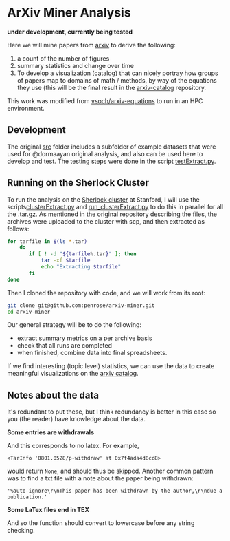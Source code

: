 # ArXiv Miner Analysis

**under development, currently being tested**

Here we will mine papers from [arxiv](https://arxiv.org/help/bulk_data) to derive the following:

 1. a count of the number of figures
 2. summary statistics and change over time
 3. To develop a visualization (catalog) that can nicely portray how groups of papers map to domains of math / methods, by way of the equations they use (this will be the final result in the [arxiv-catalog](https://www.github.com/vsoch/arxiv-catalog) repository.
 
This work was modified from [vsoch/arxiv-equations](https://www.github.com/vsoch/arxiv-equations) to run
in an HPC environment.

## Development

The original [src](../src) folder includes a subfolder of example datasets that were used 
for @dormaayan original analysis, and also can be used here to develop and test. The
testing steps were done in the script [testExtract.py](testExtract.py).

## Running on the Sherlock Cluster

To run the analysis on the [Sherlock cluster](https://www.sherlock.stanford.edu/) at Stanford, I 
will use the scripts[clusterExtract.py](clusterExtract.py) and [run_clusterExtract.py](run_clusterExtract.py) 
to do this in parallel for all the .tar.gz. As mentioned in the original repository describing the files,
the archives were uploaded to the cluster with scp, and then extracted as follows:

```bash
for tarfile in $(ls *.tar)
    do
       if [ ! -d "${tarfile%.tar}" ]; then
           tar -xf $tarfile
           echo "Extracting $tarfile"
       fi
done
```

Then I cloned the repository with code, and we will work from its root:

```bash
git clone git@github.com:penrose/arxiv-miner.git
cd arxiv-miner
```

Our general strategy will be to do the following:

 - extract summary metrics on a per archive basis
 - check that all runs are completed
 - when finished, combine data into final spreadsheets.

If we find interesting (topic level) statistics, we can use the data to create meaningful
visualizations on the [arxiv catalog](https://vsoch.github.io/arxiv-catalog/). 
 

## Notes about the data

It's redundant to put these, but I think redundancy is better in this case so you (the reader)
have knowledge about the data.

**Some entries are withdrawals**

And this corresponds to no latex. For example,

```
<TarInfo '0801.0528/p-withdraw' at 0x7f4ada4d8cc8>
```
would return `None`, and should thus be skipped. Another common pattern 
was to find a txt file with a note about the paper being withdrawn:

```
'%auto-ignore\r\nThis paper has been withdrawn by the author,\r\ndue a publication.'
```

**Some LaTex files end in TEX**

And so the function should convert to lowercase before any string checking.
